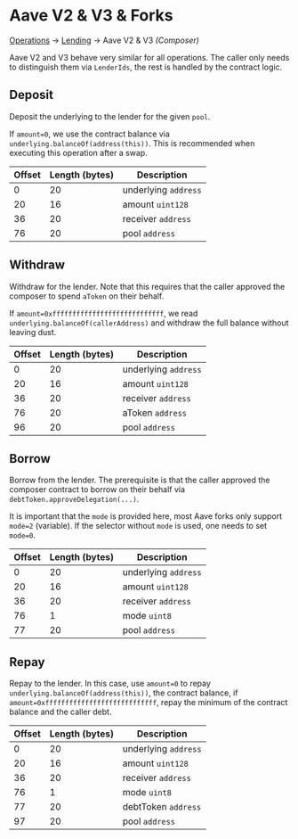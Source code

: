 # Aave V2 & V3 & Forks

[Operations](../operations.md) → [Lending](../lending.md) → Aave V2 & V3 _(Composer)_

Aave V2 and V3 behave very similar for all operations. The caller only needs to distinguish them via `LenderIds`, the rest is handled by the contract logic.

## Deposit

Deposit the underlying to the lender for the given `pool`.

If `amount=0`, we use the contract balance via `underlying.balanceOf(address(this))`. This is recommended when executing this operation after a swap.

| Offset | Length (bytes) | Description          |
| ------ | -------------- | -------------------- |
| 0      | 20             | underlying `address` |
| 20     | 16             | amount `uint128`     |
| 36     | 20             | receiver `address`   |
| 76     | 20             | pool `address`       |

## Withdraw

Withdraw for the lender. Note that this requires that the caller approved the composer to spend `aToken` on their behalf.

If `amount=0xffffffffffffffffffffffffffff`, we read `underlying.balanceOf(callerAddress)` and withdraw the full balance without leaving dust.

| Offset | Length (bytes) | Description          |
| ------ | -------------- | -------------------- |
| 0      | 20             | underlying `address` |
| 20     | 16             | amount `uint128`     |
| 36     | 20             | receiver `address`   |
| 76     | 20             | aToken `address`     |
| 96     | 20             | pool `address`       |

## Borrow

Borrow from the lender. The prerequisite is that the caller approved the composer contract to borrow on their behalf via `debtToken.approveDelegation(...)`.

It is important that the `mode` is provided here, most Aave forks only support `mode=2` (variable). If the selector without `mode` is used, one needs to set `mode=0`.

| Offset | Length (bytes) | Description          |
| ------ | -------------- | -------------------- |
| 0      | 20             | underlying `address` |
| 20     | 16             | amount `uint128`     |
| 36     | 20             | receiver `address`   |
| 76     | 1              | mode `uint8`         |
| 77     | 20             | pool `address`       |

## Repay

Repay to the lender. In this case, use `amount=0` to repay `underlying.balanceOf(address(this))`, the contract balance, if `amount=0xffffffffffffffffffffffffffff`, repay the minimum of the contract balance and the caller debt.

| Offset | Length (bytes) | Description          |
| ------ | -------------- | -------------------- |
| 0      | 20             | underlying `address` |
| 20     | 16             | amount `uint128`     |
| 36     | 20             | receiver `address`   |
| 76     | 1              | mode `uint8`         |
| 77     | 20             | debtToken `address`  |
| 97     | 20             | pool `address`       |
